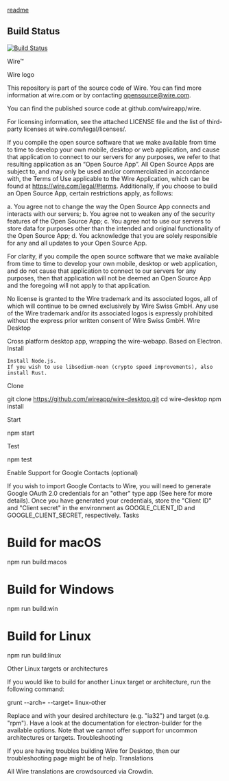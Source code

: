  [readme](readme-org.md)
 
 ## Build Status

[![Build Status](https://travis-ci.org/robisys/wire-desktop.svg?branch=master)](https://travis-ci.org/robisys/wire-desktop)


Wire™

Wire logo

This repository is part of the source code of Wire. You can find more information at wire.com or by contacting opensource@wire.com.

You can find the published source code at github.com/wireapp/wire.

For licensing information, see the attached LICENSE file and the list of third-party licenses at wire.com/legal/licenses/.

If you compile the open source software that we make available from time to time to develop your own mobile, desktop or web application, and cause that application to connect to our servers for any purposes, we refer to that resulting application as an “Open Source App”. All Open Source Apps are subject to, and may only be used and/or commercialized in accordance with, the Terms of Use applicable to the Wire Application, which can be found at https://wire.com/legal/#terms. Additionally, if you choose to build an Open Source App, certain restrictions apply, as follows:

a. You agree not to change the way the Open Source App connects and interacts with our servers; b. You agree not to weaken any of the security features of the Open Source App; c. You agree not to use our servers to store data for purposes other than the intended and original functionality of the Open Source App; d. You acknowledge that you are solely responsible for any and all updates to your Open Source App.

For clarity, if you compile the open source software that we make available from time to time to develop your own mobile, desktop or web application, and do not cause that application to connect to our servers for any purposes, then that application will not be deemed an Open Source App and the foregoing will not apply to that application.

No license is granted to the Wire trademark and its associated logos, all of which will continue to be owned exclusively by Wire Swiss GmbH. Any use of the Wire trademark and/or its associated logos is expressly prohibited without the express prior written consent of Wire Swiss GmbH.
Wire Desktop

Cross platform desktop app, wrapping the wire-webapp. Based on Electron.
Install

    Install Node.js.
    If you wish to use libsodium-neon (crypto speed improvements), also install Rust.

Clone

git clone https://github.com/wireapp/wire-desktop.git
cd wire-desktop
npm install

Start

npm start

Test

npm test

Enable Support for Google Contacts (optional)

If you wish to import Google Contacts to Wire, you will need to generate Google OAuth 2.0 credentials for an "other" type app (See here for more details). Once you have generated your credentials, store the "Client ID" and "Client secret" in the environment as GOOGLE_CLIENT_ID and GOOGLE_CLIENT_SECRET, respectively.
Tasks

# Build for macOS
npm run build:macos

# Build for Windows
npm run build:win

# Build for Linux
npm run build:linux

Other Linux targets or architectures

If you would like to build for another Linux target or architecture, run the following command:

grunt --arch=<arch> --target=<target> linux-other

Replace <arch> and <target> with your desired architecture (e.g. "ia32") and target (e.g. "rpm"). Have a look at the documentation for electron-builder for the available options. Note that we cannot offer support for uncommon architectures or targets.
Troubleshooting

If you are having troubles building Wire for Desktop, then our troubleshooting page might be of help.
Translations

All Wire translations are crowdsourced via Crowdin.
